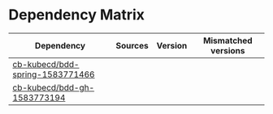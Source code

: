 # Dependency Matrix

Dependency | Sources | Version | Mismatched versions
---------- | ------- | ------- | -------------------
[cb-kubecd/bdd-spring-1583771466](https://github.com/cb-kubecd/bdd-spring-1583771466.git) |  | []() | 
[cb-kubecd/bdd-gh-1583773194](https://github.com/cb-kubecd/bdd-gh-1583773194.git) |  | []() | 
